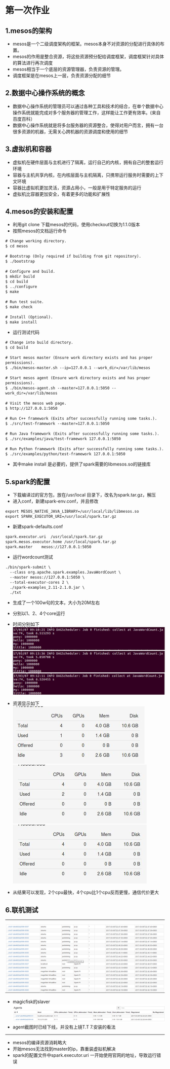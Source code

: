 # 第一次作业
## 1.mesos的架构
* mesos是一个二级调度架构的框架。mesos本身不对资源的分配进行具体的布置。<br>
* mesos的作用是整合资源，将这些资源预分配给调度框架，调度框架针对具体的算法进行再次调度<br>
* mesos相当于一个底层的资源管理器，负责资源的管理。<br>
* 调度框架是在mesos上一层，负责资源分配的细节<br>
## 2.数据中心操作系统的概念
* 数据中心操作系统的管理员可以通过各种工具和技术的结合，在单个数据中心操作系统就能完成对多个服务器的管理工作，这样能让工作更有效率。(来自百度百科）<br>
* 数据中心操作系统就是将多台服务器的资源整合，使得对用户而言，拥有一台很多资源的机器，无需关心跨机器的资源调度和使用的细节<br>
## 3.虚拟机和容器
* 虚拟机在硬件层面与主机进行了隔离，运行自己的内核，拥有自己的整套运行环境<br>
* 容器与主机共享内核，在内核层面与主机隔离，只携带运行服务时需要的上下文环境<br>
* 容器比虚拟机更加灵活，资源占用小，一般是用于特定服务的运行<br>
* 虚拟机比容器更加安全，有着更多的功能和扩展性<br>
## 4.mesos的安装和配置
* 利用git clone 下载mesos的代码，使用checkout切换为1.1.0版本<br>
* 按照mesos的文档运行命令
```
# Change working directory.
$ cd mesos

# Bootstrap (Only required if building from git repository).
$ ./bootstrap

# Configure and build.
$ mkdir build
$ cd build
$ ../configure
$ make

# Run test suite.
$ make check

# Install (Optional).
$ make install
```
* 运行测试代码
```
# Change into build directory.
$ cd build

# Start mesos master (Ensure work directory exists and has proper permissions).
$ ./bin/mesos-master.sh --ip=127.0.0.1 --work_dir=/var/lib/mesos

# Start mesos agent (Ensure work directory exists and has proper permissions).
$ ./bin/mesos-agent.sh --master=127.0.0.1:5050 --work_dir=/var/lib/mesos

# Visit the mesos web page.
$ http://127.0.0.1:5050

# Run C++ framework (Exits after successfully running some tasks.).
$ ./src/test-framework --master=127.0.0.1:5050

# Run Java framework (Exits after successfully running some tasks.).
$ ./src/examples/java/test-framework 127.0.0.1:5050

# Run Python framework (Exits after successfully running some tasks.).
$ ./src/examples/python/test-framework 127.0.0.1:5050
```
* 其中make install 是必要的，提供了spark需要的libmesos.so的链接库

## 5.spark的配置
* 下载编译过的官方包，放在/usr/local 目录下，改名为spark.tar.gz，解压<br>
* 进入conf，新建spark-env.conf，并且修改<br>
```
export MESOS_NATIVE_JAVA_LIBRARY=/usr/local/lib/libmesos.so
export SPARK_EXECUTOR_URI=/usr/local/spark.tar.gz
```
* 新建spark-defaults.conf
```
spark.executor.uri	/usr/local/spark.tar.gz
spark.mesos.executor.home /usr/local/spark.tar.gz
spark.master	mesos://127.0.0.1:5050
```

* 运行wordcount测试
```
./bin/spark-submit \
  --class org.apache.spark.examples.JavaWordCount \
  --master mesos://127.0.0.1:5050 \
  --total-executor-cores 2 \
  ./spark-examples_2.11-2.1.0.jar \
  ./txt
```
* 生成了一个100w句的文本，大小为20M左右<br>
* 分别以1、2、4个core运行<br>
* 时间分别如下<br>
![time-cpu-1](https://github.com/magicfisk/mesos_learning/blob/master/homework1/time-cpu-1.png)<br>
![time-cpu-2](https://github.com/magicfisk/mesos_learning/blob/master/homework1/time-cpu-2.png)<br>
![time-cpu-4](https://github.com/magicfisk/mesos_learning/blob/master/homework1/time-cpu-4.png)<br>

* 资源显示如下<br>
![cpu-1](https://github.com/magicfisk/mesos_learning/blob/master/homework1/cpu-1.jpg)<br>
![cpu-2](https://github.com/magicfisk/mesos_learning/blob/master/homework1/cpu-2.jpg)<br>
![cpu-4](https://github.com/magicfisk/mesos_learning/blob/master/homework1/cpu-4.jpg)<br>
* 从结果可以发现，2个cpu最快，4个cpu比1个cpu反而更慢，通信代价更大<br>
## 6.联机测试
---
![tasks](https://github.com/bacTlink/OS-practice/raw/master/%E7%AC%AC1%E6%AC%A1%E4%BD%9C%E4%B8%9A/Tasks.png)
* magicfisk的slaver
![Union](https://github.com/bacTlink/OS-practice/raw/master/%E7%AC%AC1%E6%AC%A1%E4%BD%9C%E4%B8%9A/Union.png)
* agent截图时已经下线，并没有上镜T.T
7.安装的看法
---
* mesos的编译资源消耗略大<br>
* 开始mesos无法找到master的ip，靠重装虚拟机解决<br>
* spark的配置文件中spark.executor.uri 一开始使用官网的地址，导致运行错误<br>

